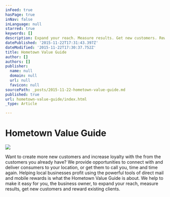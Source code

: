 ```yaml
---
inFeed: true
hasPage: true
inNav: false
inLanguage: null
starred: true
keywords: []
description: Expand your reach. Measure results. Get new customers. Reward the ones you have.
datePublished: '2015-11-22T17:31:43.397Z'
dateModified: '2015-11-22T17:30:37.752Z'
title: Hometown Value Guide
author: []
authors: []
publisher:
  name: null
  domain: null
  url: null
  favicon: null
sourcePath: _posts/2015-11-22-hometown-value-guide.md
published: true
url: hometown-value-guide/index.html
_type: Article

---
```

# **Hometown Value Guide**
![](https://the-grid-user-content.s3-us-west-2.amazonaws.com/10464487-408e-430a-b144-0ee733a83ad4.jpg)

Want to create more new customers and increase loyalty with the from the customers you already have? We provide opportunities to connect with and deliver consumers to your location, or get them to call you, time and time again. Helping local businesses profit using the powerful tools of direct mail and mobile rewards is what the Hometown Value Guide is about. We help to make it easy for you, the business owner, to expand your reach, measure results, get new customers and reward existing clients.